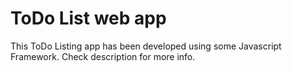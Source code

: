 # ToDo List web app
This ToDo Listing app has been developed using some Javascript Framework. Check description for more info. 
